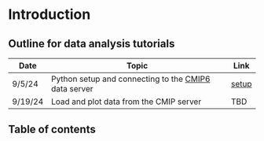 # Introduction 

## Outline for data analysis tutorials
Date | Topic | Link 
-- | -- | --
9/5/24 | Python setup and connecting to the [CMIP6](http://cmip6.whoi.edu) data server | [setup](setup.md)
9/19/24 | Load and plot data from the CMIP server | TBD

## Table of contents
```{tableofcontents}
```
